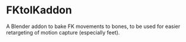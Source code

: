# FKtoIKaddon
A Blender addon to bake FK movements to bones, to be used for easier retargeting of motion capture (especially feet).
